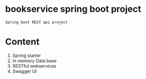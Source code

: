 # bookservice spring boot project

```
Spring boot REST api project
```

# Content

1. Spring starter
2. In memory Data base
3. RESTful webservices
4. Swagger UI


